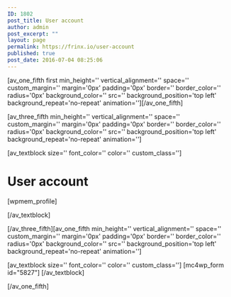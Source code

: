 ```yaml
---
ID: 1802
post_title: User account
author: admin
post_excerpt: ""
layout: page
permalink: https://frinx.io/user-account
published: true
post_date: 2016-07-04 08:25:06
---
```

[av_one_fifth first min_height='' vertical_alignment='' space='' custom_margin='' margin='0px' padding='0px' border='' border_color='' radius='0px' background_color='' src='' background_position='top left' background_repeat='no-repeat' animation=''][/av_one_fifth]

[av_three_fifth min_height='' vertical_alignment='' space='' custom_margin='' margin='0px' padding='0px' border='' border_color='' radius='0px' background_color='' src='' background_position='top left' background_repeat='no-repeat' animation='']

[av_textblock size='' font_color='' color='' custom_class='']

# User account

[wpmem_profile]

[/av_textblock]

[/av_three_fifth][av_one_fifth min_height='' vertical_alignment='' space='' custom_margin='' margin='0px' padding='0px' border='' border_color='' radius='0px' background_color='' src='' background_position='top left' background_repeat='no-repeat' animation='']

[av_textblock size='' font_color='' color='' custom_class=''] [mc4wp_form id="5827"] [/av_textblock]

[/av_one_fifth]